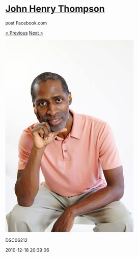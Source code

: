# [John Henry Thompson](../README.md)
post Facebook.com

[< Previous](2010-12-18-5.md) [Next >](2010-12-18-7.md)

[![](../media/2010-12-18/Fam-2010-DSC06212.jpg)](../README.md)

DSC06212

2010-12-18 20:39:06